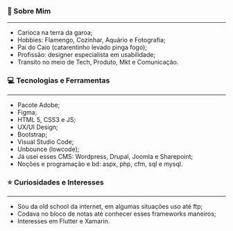 

<h3>👻 Sobre Mim</h3>
<hr>

<ul>
  <li>Carioca na terra da garoa;</li>
  <li>Hobbies: Flamengo, Cozinhar, Aquário e Fotografia;</li>
  <li>Pai do Caio (catarentinho levado pinga fogo);</li>
  <li>Profissão: designer especialista em usabilidade;</li>
  <li>Transito no meio de Tech, Produto, Mkt e Comunicação.</li>
</ul>

<h3>💻 Tecnologias e Ferramentas </h3>
<hr>

<ul>
  <li>Pacote Adobe;</li>
  <li>Figma;</li>
  <li>HTML 5, CSS3 e JS;</li>
  <li>UX/UI Design;</li>
  <li>Bootstrap;</li>
  <li>Visual Studio Code;</li>
  <li>Unbounce (lowcode);</li>
  <li>Já usei esses CMS: Wordpress, Drupal, Joomla e Sharepoint;</li>
  <li>Noções e programação e bd: aspx, php, cfm, sql e mysql.  </li>
</ul>

<h3>⭐️ Curiosidades e Interesses</h3>
<hr>

<ul>
  <li>Sou da old school da internet, em algumas situações uso até ftp;</li>
  <li>Codava no bloco de notas até conhecer esses frameworks maneiros; </li>
  <li>Interesses em Flutter e Xamarin.</li>
</ul>
